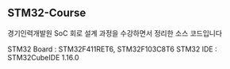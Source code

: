 ## STM32-Course

경기인력개발원 SoC 회로 설계 과정을 수강하면서 정리한 소스 코드입니다

STM32 Board : STM32F411RET6, STM32F103C8T6 
STM32 IDE : STM32CubeIDE 1.16.0
